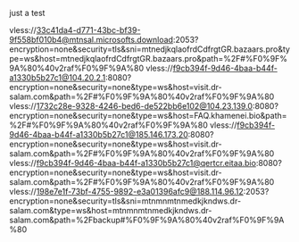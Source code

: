 just a test

vless://33c41da4-d771-43bc-bf39-9f558bf010b4@mtnsal.microsofts.download:2053?encryption=none&security=tls&sni=mtnedjkqlaofrdCdfrgtGR.bazaars.pro&type=ws&host=mtnedjkqlaofrdCdfrgtGR.bazaars.pro&path=%2F#%F0%9F%9A%80%40v2raf%F0%9F%9A%80
vless://f9cb394f-9d46-4baa-b44f-a1330b5b27c1@104.20.2.1:8080?encryption=none&security=none&type=ws&host=visit.dr-salam.com&path=%2F#%F0%9F%9A%80%40v2raf%F0%9F%9A%80
vless://1732c28e-9328-4246-bed6-de522bb6e102@104.23.139.0:8080?encryption=none&security=none&type=ws&host=FAQ.khamenei.bio&path=%2F#%F0%9F%9A%80%40v2raf%F0%9F%9A%80
vless://f9cb394f-9d46-4baa-b44f-a1330b5b27c1@185.146.173.20:8080?encryption=none&security=none&type=ws&host=visit.dr-salam.com&path=%2F#%F0%9F%9A%80%40v2raf%F0%9F%9A%80
vless://f9cb394f-9d46-4baa-b44f-a1330b5b27c1@qertcr.eitaa.bio:8080?encryption=none&security=none&type=ws&host=visit.dr-salam.com&path=%2F#%F0%9F%9A%80%40v2raf%F0%9F%9A%80
vless://198e7e1f-73bf-4755-9892-e3a01396afc9@188.114.96.12:2053?encryption=none&security=tls&sni=mtnmnmtnmedkjkndws.dr-salam.com&type=ws&host=mtnmnmtnmedkjkndws.dr-salam.com&path=%2Fbackup#%F0%9F%9A%80%40v2raf%F0%9F%9A%80
